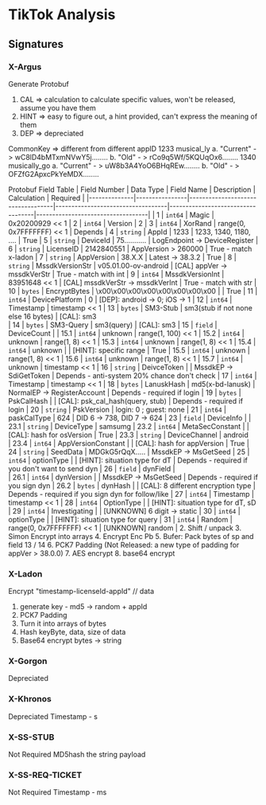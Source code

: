 # TikTok Analysis
## Signatures
### X-Argus
Generate Protobuf
1. CAL => calculation to calculate specific values, won't be released, assume you have them
2. HINT => easy to figure out, a hint provided, can't express the meaning of them
3. DEP => depreciated

CommonKey => different from different appID
1233 musical_ly
   a. "Current" - > wC8lD4bMTxmNVwY5j........
   b. "Old" - >     rCo9q5Wf/5KQUqOx6........
1340 musically_go
   a. "Current" - > uW8b3A4YoO6BHqREw........
   b. "Old" - >     OFZfG2ApxcPkYeMDX........

Protobuf Field Table
| Field Number | Data Type      | Field Name                        | Description                       | Calculation                       | Required                          |
|--------------|----------------|-----------------------------------|-----------------------------------|-----------------------------------|-----------------------------------|
| 1            | `int64`        | Magic                              | 0x20200929 << 1
| 2            | `int64`        | Version                            | 2
| 3            | `int64`        | XorRand                            | range(0, 0x7FFFFFFF) << 1                                             | Depends
| 4            | `string`       | AppId                              | 1233                              | 1233, 1340, 1180, ....            | True
| 5            | `string`       | DeviceId                           | 75...........                     | LogEndpoint -> DeviceRegister
| 6            | `string`       | LicenseID                          | 2142840551                        | AppVersion > 260000               | True - match x-ladon
| 7            | `string`       | AppVersion                         | 38.X.X                            | Latest -> 38.3.2                  | True
| 8            | `string`       | MssdkVersionStr                    | v05.01.00-ov-android              | [CAL] appVer -> mssdkVerStr       | True - match with int
| 9            | `int64`        | MssdkVersionInt                    | 83951648 << 1                     | [CAL] mssdkVerStr -> mssdkVerInt  | True - match with str
| 10           | `bytes`        | EncryptBytes                       | \x00\x00\x00\x00\x00\x00\x00\x00  |                                   | True
| 11           | `int64`        | DevicePlatform                     | 0                                 | [DEP]: android -> 0; iOS -> 1
| 12           | `int64`        | Timestamp                          | timestamp << 1
| 13           | `bytes`        | SM3-Stub                           | sm3(stub if not none else 16 bytes) | [CAL]: sm3    
| 14           | `bytes`        | SM3-Query                          | sm3(query)                          | [CAL]: sm3
| 15           | `field`        | DeviceCount                        | 
| 15.1         | `int64`        | unknown                            | range(1, 100) << 1
| 15.2         | `int64`        | unknown                            | range(1, 8) << 1
| 15.3         | `int64`        | unknown                            | range(1, 8) << 1
| 15.4         | `int64`        | unknown                            |                                   | [HINT]: specific range            | True
| 15.5         | `int64`        | unknown                            | range(1, 8) << 1
| 15.6         | `int64`        | unknown                            | range(1, 8) << 1
| 15.7         | `int64`        | unknown                            | timestamp << 1
| 16           | `string`       | DeivceToken                        |                                   | MssdkEP -> SdiGetToken             | Depends - anti-system 20% chance don't check 
| 17           | `int64`        | Timestamp                          | timestamp << 1
| 18           | `bytes`        | LanuskHash                         | md5(x-bd-lanusk)                  | NormalEP -> RegisterAccount        | Depends - required if login
| 19           | `bytes`        | PskCalHash                         |                                   | [CAL]: psk_cal_hash(query, stub)   | Depends - required if login
| 20           | `string`       | PskVersion                         | login: 0 ; guest: none
| 21           | `int64`        | paskCalType                        | 624                               | DID 6 -> 738, DID 7 -> 624
| 23           | `field`        | DeviceInfo                         |
| 23.1         | `string`       | DeviceType                         | samsumg
| 23.2         | `int64`        | MetaSecConstant                    |                                   | [CAL]: hash for osVersion          | True
| 23.3         | `string`       | DeviceChannel                      | android  
| 23.4         | `int64`        | AppVersionConstant                 |                                   | [CAL]: hash for appVersion         | True 
| 24           | `string`       | SeedData                           | MDGkG5rQqX.....                   | MssdkEP -> MsGetSeed
| 25           | `int64`        | optionType                         |                                   | [HINT]: situation type for dT      | Depends - required if you don't want to send dyn
| 26           | `field`        | dynField                           |                                  
| 26.1         | `int64`        | dynVersion                         |                                   | MssdkEP -> MsGetSeed               | Depends - required if you sign dyn
| 26.2         | `bytes`        | dynHash                            |                                   | [CAL]: 8 different encryption type | Depends - required if you sign dyn for follow/like
| 27           | `int64`        | Timestamp                          | timestamp << 1
| 28           | `int64`        | OptionType                         |                                   | [HINT]: situation type for dT, sD
| 29           | `int64`        | Investigating                      |                                   | [UNKNOWN] 6 digit -> static 
| 30           | `int64`        | optionType                         |                                   | [HINT]: situation type for query
| 31           | `int64`        | Random                             | range(0, 0x7FFFFFFF) << 1         | [UNKNOWN] random                   |
2. Shift / unpack
3. Simon Encrypt into arrays
4. Encrypt Enc Pb
5. Bufer: Pack bytes of sp and field 13 / 14
6. PCK7 Padding (Not Released: a new type of padding for appVer > 38.0.0)
7. AES encrypt
8. base64 encrypt

### X-Ladon
Encrypt "timestamp-licenseId-appId" // data
1. generate key - md5 -> random + appId
2. PCK7 Padding
3. Turn it into arrays of bytes
4. Hash keyByte, data, size of data
5. Base64 encrypt bytes -> string

### X-Gorgon
Depreciated

### X-Khronos
Depreciated
Timestamp - s

### X-SS-STUB
Not Required
MD5hash the string payload

### X-SS-REQ-TICKET
Not Required
Timestamp - ms

